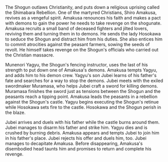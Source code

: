 The Shogun outlaws Christianity, and puts down a religious uprising called the Shimabara Rebellion. One of the martyred Christians, Shiro Amakusa, revives as a vengeful spirit. Amakusa renounces his faith and makes a pact with demons to gain the power he needs to take revenge on the shogunate. Amakusa recruits a small band of deceased fighters and jilted lovers, reviving them and turning them in to demons. He sends the lady Hosokawa to seduce the Shogun and distract him from his duties. She also entices him to commit atrocities against the peasant farmers, sowing the seeds of revolt. He himself takes revenge on the Shogun's officials who carried out the Christian massacre.

Munenori Yagyu, the Shogun's fencing instructor, uses the last of his strength to put down one of Amakusa's demons. Amakusa tempts Yagyu, and adds him to his demon crew. Yagyu's son Jubei learns of his father's fate and searches for a way to stop the demons. Jubei meets with the exiled swordmaker Muramasa, who helps Jubei craft a sword for killing demons. Muramasa finishes the sword just as tensions between the Shogun and the peasants reach a tipping point. Amakusa leads the peasants in a rebellion against the Shogun's castle. Yagyu begins executing the Shogun's retinue while Hosokawa sets fire to the castle. Hosokawa and the Shogun perish in the blaze.

Jubei arrives and duels with his father while the castle burns around them. Jubei manages to disarm his father and strike him. Yagyu dies and is crushed by burning debris. Amakusa appears and tempts Jubei to join him in his father's place. Jubei rejects his offer and duels him, too. Jubei manages to decapitate Amakusa. Before disappearing, Amakusa's disembodied head taunts him and promises to return and complete his revenge.